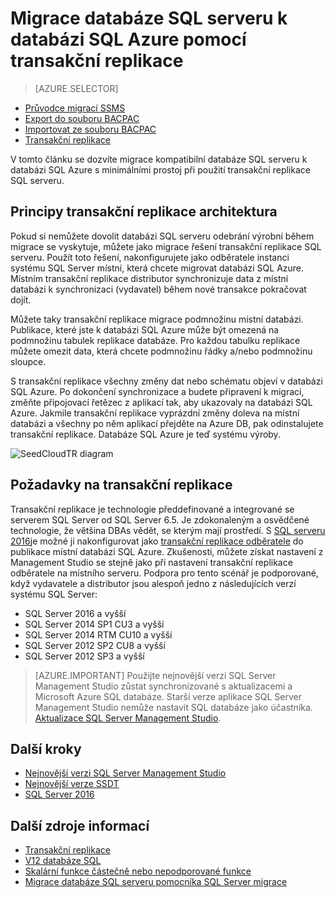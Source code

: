 <properties
   pageTitle="Migrace k SQL databázi pomocí transakční replikace | Microsoft Azure"
   description="Import databáze, databázi Microsoft Azure SQL, migrace databáze transakční replikace"
   services="sql-database"
   documentationCenter=""
   authors="CarlRabeler"
   manager="jhubbard"
   editor=""/>

<tags
   ms.service="sql-database"
   ms.devlang="NA"
   ms.topic="article"
   ms.tgt_pltfrm="NA"
   ms.workload="sqldb-migrate"
   ms.date="08/23/2016"
   ms.author="carlrab"/>

# <a name="migrate-sql-server-database-to-azure-sql-database-using-transactional-replication"></a>Migrace databáze SQL serveru k databázi SQL Azure pomocí transakční replikace

> [AZURE.SELECTOR]
- [Průvodce migrací SSMS](sql-database-cloud-migrate-compatible-using-ssms-migration-wizard.md)
- [Export do souboru BACPAC](sql-database-cloud-migrate-compatible-export-bacpac-ssms.md)
- [Importovat ze souboru BACPAC](sql-database-cloud-migrate-compatible-import-bacpac-ssms.md)
- [Transakční replikace](sql-database-cloud-migrate-compatible-using-transactional-replication.md)

V tomto článku se dozvíte migrace kompatibilní databáze SQL serveru k databázi SQL Azure s minimálními prostoj při použití transakční replikace SQL serveru.

## <a name="understanding-the-transactional-replication-architecture"></a>Principy transakční replikace architektura

Pokud si nemůžete dovolit databázi SQL serveru odebrání výrobní během migrace se vyskytuje, můžete jako migrace řešení transakční replikace SQL serveru. Použít toto řešení, nakonfigurujete jako odběratele instanci systému SQL Server místní, která chcete migrovat databázi SQL Azure. Místním transakční replikace distributor synchronizuje data z místní databázi k synchronizaci (vydavatel) během nové transakce pokračovat dojít. 

Můžete taky transakční replikace migrace podmnožinu místní databázi. Publikace, které jste k databázi SQL Azure může být omezená na podmnožinu tabulek replikace databáze. Pro každou tabulku replikace můžete omezit data, která chcete podmnožinu řádky a/nebo podmnožinu sloupce.

S transakční replikace všechny změny dat nebo schématu objeví v databázi SQL Azure. Po dokončení synchronizace a budete připravení k migraci, změňte připojovací řetězec z aplikací tak, aby ukazovaly na databázi SQL Azure. Jakmile transakční replikace vyprázdní změny doleva na místní databázi a všechny po něm aplikací přejděte na Azure DB, pak odinstalujete transakční replikace. Databáze SQL Azure je teď systému výroby.

 ![SeedCloudTR diagram](./media/sql-database-cloud-migrate/SeedCloudTR.png)

## <a name="transactional-replication-requirements"></a>Požadavky na transakční replikace

Transakční replikace je technologie předdefinované a integrované se serverem SQL Server od SQL Server 6.5. Je zdokonaleným a osvědčené technologie, že většina DBAs vědět, se kterým mají prostředí. S [SQL serveru 2016](https://www.microsoft.com/en-us/cloud-platform/sql-server)je možné ji nakonfigurovat jako [transakční replikace odběratele](https://msdn.microsoft.com/library/mt589530.aspx) do publikace místní databázi SQL Azure. Zkušenosti, můžete získat nastavení z Management Studio se stejně jako při nastavení transakční replikace odběratele na místního serveru. Podpora pro tento scénář je podporované, když vydavatele a distributor jsou alespoň jedno z následujících verzí systému SQL Server:

 - SQL Server 2016 a vyšší 
 - SQL Server 2014 SP1 CU3 a vyšší
 - SQL Server 2014 RTM CU10 a vyšší
 - SQL Server 2012 SP2 CU8 a vyšší
 - SQL Server 2012 SP3 a vyšší


> [AZURE.IMPORTANT] Použijte nejnovější verzi SQL Server Management Studio zůstat synchronizované s aktualizacemi a Microsoft Azure SQL databáze. Starší verze aplikace SQL Server Management Studio nemůže nastavit SQL databáze jako účastníka. [Aktualizace SQL Server Management Studio](https://msdn.microsoft.com/library/mt238290.aspx).


## <a name="next-steps"></a>Další kroky

- [Nejnovější verzi SQL Server Management Studio](https://msdn.microsoft.com/library/mt238290.aspx)
- [Nejnovější verze SSDT](https://msdn.microsoft.com/library/mt204009.aspx)
- [SQL Server 2016](https://www.microsoft.com/en-us/cloud-platform/sql-server)

## <a name="additional-resources"></a>Další zdroje informací

- [Transakční replikace](https://msdn.microsoft.com/library/mt589530.aspx)
- [V12 databáze SQL](sql-database-v12-whats-new.md)
- [Skalární funkce částečně nebo nepodporované funkce](sql-database-transact-sql-information.md)
- [Migrace databáze SQL serveru pomocníka SQL Server migrace](http://blogs.msdn.com/b/ssma/)
